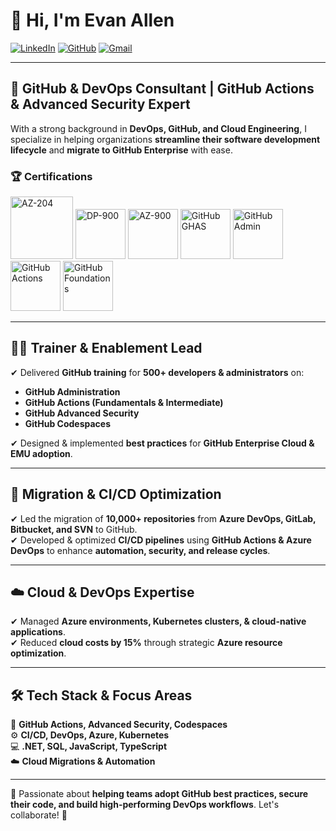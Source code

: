 # 👋 Hi, I'm Evan Allen  

[![LinkedIn](https://img.shields.io/badge/LinkedIn-Profile-blue?style=flat&logo=linkedin&logoColor=white)](https://www.linkedin.com/in/evanallen13)
[![GitHub](https://img.shields.io/badge/GitHub-Profile-black?style=flat&logo=github)](https://github.com/evanallen13)
[![Gmail](https://img.shields.io/badge/Email-Contact-red?style=flat&logo=gmail)](mailto:/evanallen13@gmail.com)

---

## 🚀 GitHub & DevOps Consultant | GitHub Actions & Advanced Security Expert  

With a strong background in **DevOps, GitHub, and Cloud Engineering**, I specialize in helping organizations **streamline their software development lifecycle** and **migrate to GitHub Enterprise** with ease.

### 🏆 Certifications  
<p align="left">
  <img src="https://images.credly.com/images/63316b60-f62d-4e51-aacc-c23cb850089c/azure-developer-associate-600x600.png" alt="AZ-204" height="100">
  <img src="https://images.credly.com/images/70eb1e3f-d4de-4377-a062-b20fb29594ea/twitter_thumb_201604_azure-data-fundamentals-600x600.png" alt="DP-900" height="80">
  <img src="https://images.credly.com/images/be8fcaeb-c769-4858-b567-ffaaa73ce8cf/image.png" alt="AZ-900" height="80">
  <img src="https://images.credly.com/size/340x340/images/c9ed294b-f8ac-48fa-a8c3-96dab1f110f2/image.png" alt="GitHub GHAS" height="80">
  <img src="https://images.credly.com/images/024d0122-724d-4c5a-bd83-cfe3c4b7a073/image.png" alt="GitHub Admin" height="80">
  <img src="https://images.credly.com/images/89efc3e7-842b-4790-b09b-9ea5efc71ec3/image.png" alt="GitHub Actions" height="80">
  <img src="https://images.credly.com/images/024d0122-724d-4c5a-bd83-cfe3c4b7a073/image.png" alt="GitHub Foundations" height="80">
</p>

---

## 👨‍🏫 Trainer & Enablement Lead  
✔ Delivered **GitHub training** for **500+ developers & administrators** on:  
   - **GitHub Administration**  
   - **GitHub Actions (Fundamentals & Intermediate)**  
   - **GitHub Advanced Security**  
   - **GitHub Codespaces**  

✔ Designed & implemented **best practices** for **GitHub Enterprise Cloud & EMU adoption**.  

---

## 🔄 Migration & CI/CD Optimization  
✔ Led the migration of **10,000+ repositories** from **Azure DevOps, GitLab, Bitbucket, and SVN** to GitHub.  
✔ Developed & optimized **CI/CD pipelines** using **GitHub Actions & Azure DevOps** to enhance **automation, security, and release cycles**.  

---

## ☁️ Cloud & DevOps Expertise  
✔ Managed **Azure environments, Kubernetes clusters, & cloud-native applications**.  
✔ Reduced **cloud costs by 15%** through strategic **Azure resource optimization**.  

---

## 🛠 Tech Stack & Focus Areas  
🚀 **GitHub Actions, Advanced Security, Codespaces**  
⚙️ **CI/CD, DevOps, Azure, Kubernetes**  
💻 **.NET, SQL, JavaScript, TypeScript**  
☁️ **Cloud Migrations & Automation**  

---

💬 Passionate about **helping teams adopt GitHub best practices, secure their code, and build high-performing DevOps workflows**. Let's collaborate! 🚀  
